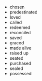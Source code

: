 - chosen
- predestinated
- loved
- called
- redeemed
- reconciled
- saved
- graced
- made alive
- raised up
- seated
- purchased
- sealed
- possessed
